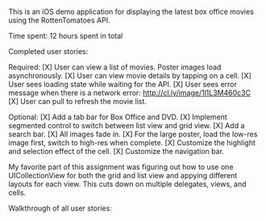 This is an iOS demo application for displaying the latest box office movies using the RottenTomatoes API.

Time spent: 12 hours spent in total

Completed user stories:

Required:
[X] User can view a list of movies. Poster images load asynchronously.
[X] User can view movie details by tapping on a cell.
[X] User sees loading state while waiting for the API.
[X] User sees error message when there is a network error: http://cl.ly/image/1l1L3M460c3C
[X] User can pull to refresh the movie list.

Optional:
[X] Add a tab bar for Box Office and DVD.
[X] Implement segmented control to switch between list view and grid view.
[X] Add a search bar.
[X] All images fade in.
[X] For the large poster, load the low-res image first, switch to high-res when complete.
[X] Customize the highlight and selection effect of the cell.
[X] Customize the navigation bar.

My favorite part of this assignment was figuring out how to use one UICollectionView for both the grid and list view and appying different layouts for each view. This cuts down on multiple delegates, views, and cells.

Walkthrough of all user stories:
